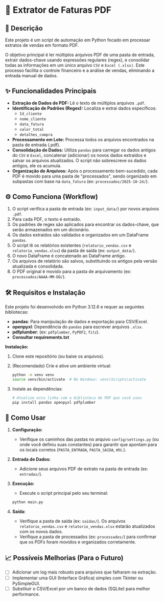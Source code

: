 # 🚀 Extrator de Faturas PDF 

## 📄 Descrição

Este projeto é um script de automação em Python focado em processar extratos de vendas em formato PDF.

O objetivo principal é ler múltiplos arquivos PDF de uma pasta de entrada, extrair dados-chave usando expressões regulares (regex), e consolidar todas as informações em um único arquivo `CSV` e `Excel (.xlsx)`. Este processo facilita o controle financeiro e a análise de vendas, eliminando a entrada manual de dados.

## ✨ Funcionalidades Principais

* **Extração de Dados de PDF:** Lê o texto de múltiplos arquivos `.pdf`.
* **Identificação de Padrões (Regex):** Localiza e extrai dados específicos:
    * `Id_cliente`
    * `nome_cliente`
    * `data_fatura`
    * `valor_total`
    * `detalhes_compra`
* **Processamento em Lote:** Processa todos os arquivos encontrados na pasta de entrada (.pdf).
* **Consolidação de Dados:** Utiliza `pandas` para carregar os dados antigos do `CSV` e `Excel`, concatenar (adicionar) os novos dados extraídos e salvar os arquivos atualizados. O script não sobrescreve os dados antigos, ele os acumula.
* **Organização de Arquivos:** Após o processamento bem-sucedido, cada PDF é movido para uma pasta de "processados", sendo organizado em subpastas com base na `data_fatura` (ex: `processados/2025-10-24/`).

## ⚙️ Como Funciona (Workflow)

1.  O script verifica a pasta de entrada (ex: `input_data/`) por novos arquivos `.pdf`.
2.  Para cada PDF, o texto é extraído.
3.  Os padrões de regex são aplicados para encontrar os dados-chave, que serão armazenados em um dicionário.
4.  Os dados extraídos são validados e organizados em um DataFrame `pandas`.
5.  O script lê os relatórios existentes (`relatorio_vendas.csv` e `relatorio_vendas.xlsx`) da pasta de saída (ex: `output_data/`).
6.  O novo DataFrame é concatenado ao DataFrame antigo.
7.  Os arquivos de relatório são salvos, substituindo os antigos pela versão atualizada e consolidada.
8.  O PDF original é movido para a pasta de arquivamento (ex: `processados/AAAA-MM-DD/`).

## 🛠️ Requisitos e Instalação

Este projeto foi desenvolvido em Python 3.12.6 e requer as seguintes bibliotecas:

* **pandas**: Para manipulação de dados e exportação para CSV/Excel.
* **openpyxl**: Dependência do `pandas` para escrever arquivos `.xlsx`.
* **pdfplumber**: (ex: `pdfplumber`, `PyPDF2`, `fitz`).
* **Consultar requirements.txt**

**Instalação:**

1.  Clone este repositório (ou baixe os arquivos).

2.  (Recomendado) Crie e ative um ambiente virtual:
    ```bash
    python -m venv venv
    source venv/bin/activate  # No Windows: venv\Scripts\activate
    ```

3.  Instale as dependências:
    ```bash
    # Atualize esta linha com a biblioteca de PDF que você usou
    pip install pandas openpyxl pdfplumber
    ```
    
## 🚀 Como Usar

1.  **Configuração:**
    * Verifique os caminhos das pastas no arquivo `config/settings.py` (ou onde você definiu suas constantes) para garantir que apontam para os locais corretos (`PASTA_ENTRADA`, `PASTA_SAIDA`, etc.).

2.  **Entrada de Dados:**
    * Adicione seus arquivos PDF de extrato na pasta de entrada (ex: `entradas/`).

3.  **Execução:**
    * Execute o script principal pelo seu terminal:
    ```bash
    python main.py
    ```

4.  **Saída:**
    * Verifique a pasta de saída (ex: `saidas/`). Os arquivos `relatorio_vendas.csv` e `relatorio_vendas.xlsx` estarão atualizados com os novos dados.
    * Verifique a pasta de processados (ex: `processados/`) para confirmar que os PDFs foram movidos e organizados corretamente.

## 📈 Possíveis Melhorias (Para o Futuro)

* [ ] Adicionar um log mais robusto para arquivos que falharam na extração.
* [ ] Implementar uma GUI (Interface Gráfica) simples com Tkinter ou PySimpleGUI.
* [ ] Substituir o CSV/Excel por um banco de dados (SQLite) para melhor performance.